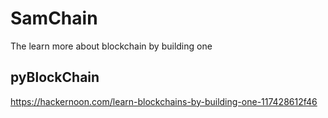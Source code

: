 # SamChain
The learn more about blockchain by building one

## pyBlockChain
https://hackernoon.com/learn-blockchains-by-building-one-117428612f46
